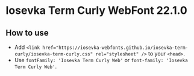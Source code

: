 # Iosevka Term Curly WebFont 22.1.0

## How to use

- Add `<link href="https://iosevka-webfonts.github.io/iosevka-term-curly/iosevka-term-curly.css" rel="stylesheet" />` to your `<head>`.
- Use `fontFamily: 'Iosevka Term Curly Web'` or `font-family: 'Iosevka Term Curly Web'`.
